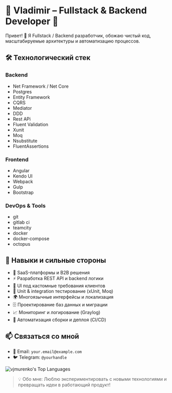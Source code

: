 # 🎉 Vladimir – Fullstack & Backend Developer 🚀

Привет! 👋 Я Fullstack / Backend разработчик, обожаю чистый код, масштабируемые архитектуры и автоматизацию процессов.  

## 🛠️ Технологический стек

### Backend
* Net Framework / Net Core
* Postgres
* Entity Framework
* CQRS
* Mediator
* DDD
* Rest APi
* Fluent Validation
* Xunit
* Moq
* Nsubstitute
* FluentAssertions
  
### Frontend
* Angular
* Kendo UI
* Webpack
* Gulp
* Bootstrap

### DevOps & Tools
* git
* gitlab ci
* teamcity
* docker
* docker-compose
* octopus


## 🌟 Навыки и сильные стороны
- 🚀 SaaS-платформы и B2B решения  
- ⚡ Разработка REST API и backend логики  
- 🎨 UI под кастомные требования клиентов  
- 🧪 Unit & integration тестирование (xUnit, Moq)  
- 🌍 Многоязычные интерфейсы и локализация  
- 🗄️ Проектирование баз данных и миграции  
- 📈 Мониторинг и логирование (Graylog)  
- 🤖 Автоматизация сборки и деплоя (CI/CD)

## 📫 Связаться со мной
- 💌 Email: `your.email@example.com`  
- 🐦 Telegram: `@yourhandle`  

![vjmurenko's Top Languages](https://github-readme-stats.vercel.app/api/top-langs/?username=vjmurenko&theme=default&show_icons=true&hide_border=true&layout=compact)

> 💡 Обо мне: Люблю экспериментировать с новыми технологиями и превращать идеи в работающий продукт!
